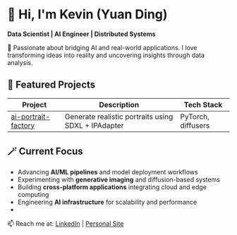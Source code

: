 # 👋 Hi, I'm Kevin (Yuan Ding)
**Data Scientist | AI Engineer | Distributed Systems**

🚀 Passionate about bridging AI and real-world applications. I love transforming ideas into reality and uncovering insights through data analysis.

## 🧠 Featured Projects
| Project | Description | Tech Stack |
|----------|--------------|-------------|
| [ai-portrait-factory](https://github.com/yourrepo) | Generate realistic portraits using SDXL + IPAdapter | PyTorch, diffusers |


## 🪄 Current Focus
- Advancing **AI/ML pipelines** and model deployment workflows  
- Experimenting with **generative imaging** and diffusion-based systems  
- Building **cross-platform applications** integrating cloud and edge computing  
- Engineering **AI infrastructure** for scalability and performance
- 

📫 Reach me at: [LinkedIn](www.linkedin.com/in/yuan-ding-770a0b107) | [Personal Site](https://dingkevin.com)
